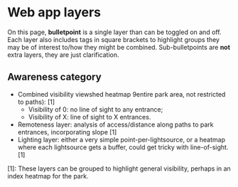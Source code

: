 # Web app layers

On this page, **bulletpoint** is a single layer than can be toggled on and off. Each layer also includes tags in square brackets to highlight groups they may be of interest to/how they might be combined. Sub-bulletpoints are **not** extra layers, they are just clarification.

## Awareness category

- Combined visibility viewshed heatmap 9entire park area, not restricted to paths): [1]
    - Visibility of 0: no line of sight to any entrance;
    - Visibility of X: line of sight to X entrances.
- Remoteness layer: analysis of access/distance along paths to park entrances, incorporating slope [1]
- Lighting layer: either a very simple point-per-lightsource, or a heatmap where each lightsource gets a buffer, could get tricky with line-of-sight. [1]



[1]: These layers can be grouped to highlight general visibility, perhaps in an index heatmap for the park.


